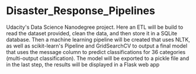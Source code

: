 # Disaster_Response_Pipelines
Udacity's Data Science Nanodegree project. Here an ETL will be build to read the dataset provided, clean the data, and then store it in a SQLite database. Then a machine learning pipeline will be created that uses NLTK, as well as scikit-learn's Pipeline and GridSearchCV to output a final model that uses the message column to predict classifications for 36 categories (multi-output classification). The model will be exported to a pickle file and in the last step, the results will be displayed in a Flask web app
